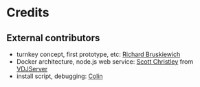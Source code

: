 # Credits

## External contributors
- turnkey concept, first prototype, etc: [Richard Bruskiewich](https://github.com/RichardBruskiewich)
- Docker architecture, node.js web service: [Scott Christley](https://github.com/schristley) from [VDJServer](https://vdjserver.org/)
- install script, debugging: [Colin](https://github.com/YinglunQ)


